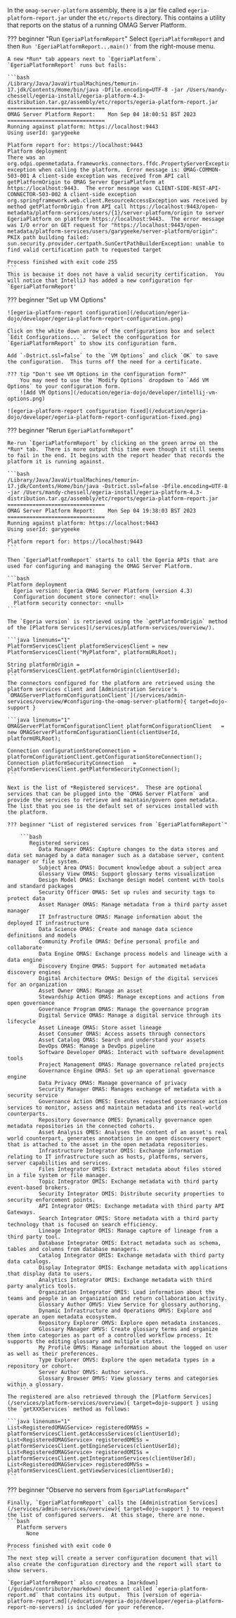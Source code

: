 <!-- SPDX-License-Identifier: CC-BY-4.0 -->
<!-- Copyright Contributors to the Egeria project. -->


In the `omag-server-platform` assembly, there is a jar file called `egeria-platform-report.jar` under the `etc/reports` directory.  This contains a utility that reports on the status of a running OMAG Server Platform.

??? beginner "Run `EgeriaPlatformReport`"
    Select `EgeriaPlatformReport` and then `Run 'EgeriaPlatformReport...main()'` from the right-mouse menu.

    A new *Run* tab appears next to `EgeriaPlatform`.  `EgeriaPlatformReport` runs but fails:

    ```bash
    /Library/Java/JavaVirtualMachines/temurin-17.jdk/Contents/Home/bin/java -Dfile.encoding=UTF-8 -jar /Users/mandy-chessell/egeria-install/egeria-platform-4.3-distribution.tar.gz/assembly/etc/reports/egeria-platform-report.jar
    ===============================
    OMAG Server Platform Report:    Mon Sep 04 18:00:51 BST 2023
    ===============================
    Running against platform: https://localhost:9443
    Using userId: garygeeke
    
    Platform report for: https://localhost:9443
    Platform deployment
    There was an org.odpi.openmetadata.frameworks.connectors.ffdc.PropertyServerException exception when calling the platform.  Error message is: OMAG-COMMON-503-001 A client-side exception was received from API call getPlatformOrigin to OMAG Server EgeriaPlatform at https://localhost:9443.  The error message was CLIENT-SIDE-REST-API-CONNECTOR-503-002 A client-side exception org.springframework.web.client.ResourceAccessException was received by method getPlatformOrigin from API call https://localhost:9443/open-metadata/platform-services/users/{1}/server-platform/origin to server EgeriaPlatform on platform https://localhost:9443.  The error message was I/O error on GET request for "https://localhost:9443/open-metadata/platform-services/users/garygeeke/server-platform/origin": PKIX path building failed: sun.security.provider.certpath.SunCertPathBuilderException: unable to find valid certification path to requested target
    
    Process finished with exit code 255   
    ```
    This is because it does not have a valid security certification.  You will notice that IntelliJ has added a new configuration for `EgeriaPlatformReport'

??? beginner "Set up VM Options"
    
    ![egeria-platform-report configuration](/education/egeria-dojo/developer/egeria-platform-report-configuration.png)

    Click on the white down arrow of the configurations box and select `Edit Configurations...`.  Select the configuration for `EgeriaPlatformReport` to show its configuration form.
    
    Add `-Dstrict.ssl=false` to the `VM Options` and click `OK` to save the configuration.  This turns off the need for a certificate. 
    
    ??? tip "Don't see VM Options in the configuration form?"
        You may need to use the `Modify Options` dropdown to `Add VM Options` to your configuration form.
        ![Add VM Options](/education/egeria-dojo/developer/intellij-vm-options.png)
    
    ![egeria-platform-report configuration fixed](/education/egeria-dojo/developer/egeria-platform-report-configuration-fixed.png)

??? beginner "Rerun `EgeriaPlatformReport`"

    Re-run `EgeriaPlatformReport` by clicking on the green arrow on the *Run* tab.  There is more output this time even though it still seems to fail in the end. It begins with the report header that records the platform it is running against.
    
    ```bash
    /Library/Java/JavaVirtualMachines/temurin-17.jdk/Contents/Home/bin/java -Dstrict.ssl=false -Dfile.encoding=UTF-8 -jar /Users/mandy-chessell/egeria-install/egeria-platform-4.3-distribution.tar.gz/assembly/etc/reports/egeria-platform-report.jar
    ===============================
    OMAG Server Platform Report:    Mon Sep 04 19:38:03 BST 2023
    ===============================
    Running against platform: https://localhost:9443
    Using userId: garygeeke
    
    Platform report for: https://localhost:9443
    ```
    
    Then `EgeriaPlatfromReport` starts to call the Egeria APIs that are used for configuring and managing the OMAG Server Platform.
    
    ```bash
    Platform deployment
      Egeria version: Egeria OMAG Server Platform (version 4.3)
      Configuration document store connector: <null>
      Platform security connector: <null>
    ```
    
    The `Egeria version` is retrieved using the `getPlatformOrigin` method of the [Platform Services](/services/platform-services/overview/).
    
    ```java linenums="1"
    PlatformServicesClient platformServicesClient = new PlatformServicesClient("MyPlatform", platformURLRoot);
         
    String platformOrigin = platformServicesClient.getPlatformOrigin(clientUserId);
    ```
    The connectors configured for the platform are retrieved using the platform services client and [Administration Service's `OMAGServerPlatformConfigurationClient`](/services/admin-services/overview/#configuring-the-omag-server-platform){ target=dojo-support }
    
    ```java linenums="1"
    OMAGServerPlatformConfigurationClient platformConfigurationClient   = new OMAGServerPlatformConfigurationClient(clientUserId, platformURLRoot);
    
    Connection configurationStoreConnection = platformConfigurationClient.getConfigurationStoreConnection();
    Connection platformSecurityConnection   = platformServicesClient.getPlatformSecurityConnection();
    ```
    
    Next is the list of *Registered services*.  These are optional services that can be plugged into the `OMAG Server Platform` and provide the services to retrieve and maintain/govern open metadata. The list that you see is the default set of services installed with the platform.  

    ??? beginner "List of registered services from `EgeriaPlatformReport`"
        
        ```bash      
           Registered services
              Data Manager OMAS: Capture changes to the data stores and data set managed by a data manager such as a database server, content manager or file system.
              Subject Area OMAS: Document knowledge about a subject area
              Glossary View OMAS: Support glossary terms visualization
              Design Model OMAS: Exchange design model content with tools and standard packages
              Security Officer OMAS: Set up rules and security tags to protect data
              Asset Manager OMAS: Manage metadata from a third party asset manager
              IT Infrastructure OMAS: Manage information about the deployed IT infrastructure
              Data Science OMAS: Create and manage data science definitions and models
              Community Profile OMAS: Define personal profile and collaborate
              Data Engine OMAS: Exchange process models and lineage with a data engine
              Discovery Engine OMAS: Support for automated metadata discovery engines
              Digital Architecture OMAS: Design of the digital services for an organization
              Asset Owner OMAS: Manage an asset
              Stewardship Action OMAS: Manage exceptions and actions from open governance
              Governance Program OMAS: Manage the governance program
              Digital Service OMAS: Manage a digital service through its lifecycle
              Asset Lineage OMAS: Store asset lineage
              Asset Consumer OMAS: Access assets through connectors
              Asset Catalog OMAS: Search and understand your assets
              DevOps OMAS: Manage a DevOps pipeline
              Software Developer OMAS: Interact with software development tools
              Project Management OMAS: Manage governance related projects
              Governance Engine OMAS: Set up an operational governance engine
              Data Privacy OMAS: Manage governance of privacy
              Security Manager OMAS: Manages exchange of metadata with a security service
              Governance Action OMES: Executes requested governance action services to monitor, assess and maintain metadata and its real-world counterparts.
              Repository Governance OMES: Dynamically governance open metadata repositories in the connected cohorts.
              Asset Analysis OMES: Analyses the content of an asset's real world counterpart, generates annotations in an open discovery report that is attached to the asset in the open metadata repositories.
              Infrastructure Integrator OMIS: Exchange information relating to IT infrastructure such as hosts, platforms, servers, server capabilities and services.
              Files Integrator OMIS: Extract metadata about files stored in a file system or file manager.
              Topic Integrator OMIS: Exchange metadata with third party event-based brokers.
              Security Integrator OMIS: Distribute security properties to security enforcement points.
              API Integrator OMIS: Exchange metadata with third party API Gateways.
              Search Integrator OMIS: Store metadata with a third party technology that is focused on search efficiency.
              Lineage Integrator OMIS: Manage capture of lineage from a third party tool.
              Database Integrator OMIS: Extract metadata such as schema, tables and columns from database managers.
              Catalog Integrator OMIS: Exchange metadata with third party data catalogs.
              Display Integrator OMIS: Exchange metadata with applications that display data to users.
              Analytics Integrator OMIS: Exchange metadata with third party analytics tools.
              Organization Integrator OMIS: Load information about the teams and people in an organization and return collaboration activity.
              Glossary Author OMVS: View Service for glossary authoring.
              Dynamic Infrastructure and Operations OMVS: Explore and operate an open metadata ecosystem.
              Repository Explorer OMVS: Explore open metadata instances.
              Glossary MAnager OMVS: Create glossary terms and organize them into categories as part of a controlled workflow process. It supports the editing glossary and multiple states.
              My Profile OMVS: Manage information about the logged on user as well as their preferences.
              Type Explorer OMVS: Explore the open metadata types in a repository or cohort.
              Server Author OMVS: Author servers.
              Glossary Browser OMVS: View glossary terms and categories within a glossary.
        ```
    The registered are also retrieved through the [Platform Services](/services/platform-services/overview){ target=dojo-support } using the `getXXXServices` method as follows:
    
    ```java linenums="1"
    List<RegisteredOMAGService> registeredOMASs = platformServicesClient.getAccessServices(clientUserId);
    List<RegisteredOMAGService> registeredOMESs = platformServicesClient.getEngineServices(clientUserId);
    List<RegisteredOMAGService> registeredOMISs = platformServicesClient.getIntegrationServices(clientUserId);
    List<RegisteredOMAGService> registeredOMVSs = platformServicesClient.getViewServices(clientUserId);
    ```
??? beginner "Observe no servers from `EgeriaPlatformReport`"
    
    Finally, `EgeriaPlatformReport` calls the [Administration Services](/services/admin-services/overview){ target=dojo-support } to request the list of configured servers.  At this stage, there are none.
    ```bash      
       Platform servers
          None
    
    Process finished with exit code 0
    ```
    The next step will create a server configuration document that will also create the configuration directory and the report will start to show servers.  

    `EgeriaPlatformReport` also creates a [markdown](/guides/contributor/markdown) document called `egeria-platform-report.md` that contains its output.  This [version of egeria-platform-report.md](/education/egeria-dojo/developer/egeria-platform-report-no-servers) is included for your reference.        
